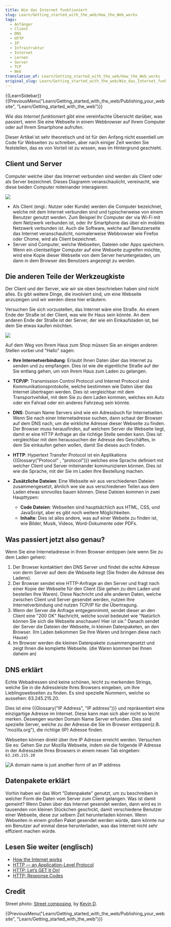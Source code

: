 ```yaml
---
title: Wie das Internet funktioniert
slug: Learn/Getting_started_with_the_web/How_the_Web_works
tags:
  - Anfänger
  - Client
  - DNS
  - HTTP
  - IP
  - Infrastruktur
  - Internet
  - Lernen
  - Server
  - TCP
  - Web
translation_of: Learn/Getting_started_with_the_web/How_the_Web_works
original_slug: Learn/Getting_started_with_the_web/Wie_das_Internet_funktioniert
---
```

{{LearnSidebar}}{{PreviousMenu("Learn/Getting_started_with_the_web/Publishing_your_website", "Learn/Getting_started_with_the_web")}}

_Wie das Internet funktioniert_ gibt eine vereinfachte Übersicht darüber, was passiert, wenn Sie eine Webseite in einem Webbrowser auf Ihrem Computer oder auf Ihrem Smartphone aufrufen.

Dieser Artikel ist sehr theoretisch und ist für den Anfang nicht essentiell um Code für Webseiten zu schreiben, aber nach einiger Zeit werden Sie feststellen, das es von Vorteil ist zu wissen, was im Hintergrund geschieht.

## Client und Server

Computer welche über das Internet verbunden sind werden als Client oder als Server bezeichnet. Dieses Diagramm veranschaulicht, vereinacht, wie diese beiden Computer miteinander interagieren:

![](simple-client-server.png)

- Als Client (engl.: Nutzer oder Kunde) werden die Computer bezeichnet, welche mit dem Internet verbunden sind und typischerweise von einem Benutzer genutzt werden. Zum Beispiel Ihr Computer der via Wi-Fi mit dem Netzwerk verbunden ist, oder ihr Smartphone das über ein mobiles Netzwerk verbunden ist. Auch die Software, welche auf Benutzerseite das Internet veranschaulicht, normalerweise Webbrowser wie Firefox oder Chome, wird als Client bezeichnet.
- Server sind Computer, welche Webseiten, Dateien oder Apps speichern. Wenn ein clientseitiger Computer auf eine Webseite zugreifen möchte, wird eine Kopie dieser Webseite von dem Server heruntergeladen, um dann in dem Browser des Benutzers angezeigt zu werden.

## Die anderen Teile der Werkzeugkiste

Der Client und der Server, wie wir sie oben beschrieben haben sind nicht alles. Es gibt weitere Dinge, die involviert sind, um eine Webseite anzuzeigen und wir werden diese hier erläutern.

Versuchen Sie sich vorzustellen, das Internet wäre eine Straße. An einem Ende der Straße ist der Client, was wie Ihr Haus sein könnte. An dem anderen Ende der Straße ist der Server, der wie ein Einkaufsladen ist, bei dem Sie etwas kaufen möchten.

![](road.jpg)

Auf dem Weg von Ihrem Haus zum Shop müssen Sie an einigen anderen Stellen vorbei und "Hallo" sagen:

- **Ihre Internetverbindung**: Erlaubt Ihnen Daten über das Internet zu senden und zu empfangen. Dies ist wie die eigentliche Straße auf der Sie entlang gehen, um von Ihrem Haus zum Laden zu gelangen.
- **TCP/IP**: Transmission Control Protocol und Internet Protocol sind Kommunikationsprotokolle, welche bestimmen wie Daten über das Internet übertragen werden. Dies ist vergleichbar mit dem Transportvehikel, mit dem Sie zu dem Laden kommen, welches ein Auto oder ein Fahrad oder ein anderes Fahrzeug sein könnte.
- **DNS**: Domain Name Servers sind wie ein Adressbuch für Internetseiten. Wenn Sie nach einer Internetadresse suchen, dann schaut der Browser auf dem DNS nach, um die wirkliche Adresse dieser Webseite zu finden. Der Browser muss herausfinden, auf welchem Server die Webseite liegt, damit er eine HTTP Anfrage an die richtige Stelle senden kann. Dies ist vergleichbar mit dem heraussuchen der Adresse des Geschäftes, in dem Sie einkaufen gehen wollen, damit Sie dieses auch finden.
- **HTTP**: Hypertext Transfer Protocol ist ein Applikations {{Glossary("Protocol" , "protocol")}} welches eine Sprache definiert mit welcher Client und Server miteinander kommunizieren können. Dies ist wie die Sprache, mit der Sie im Laden Ihre Bestellung machen.
- **Zusätzliche Dateien**: Eine Webseite wir aus verschiedenen Dateien zusammengesetzt, ähnlich wie sie aus verschiedenen Teilen aus dem Laden etwas sinnvolles bauen können. Diese Dateien kommen in zwei Haupttypen:

  - **Code Dateien**: Webseiten sind hauptsächlich aus HTML, CSS, und JavaScript, aber es gibt noch weitere Möglichkeiten.
  - **Inhalte**: Dies ist alles andere, was auf einer Webeite zu finden ist, wie Bilder, Musik, Videos, Word-Dokumente oder PDFs.

## Was passiert jetzt also genau?

Wenn Sie eine Internetadresse in Ihren Browser eintippen (wie wenn Sie zu dem Laden gehen):

1.  Der Browser kontaktiert den DNS Server und findet die echte Adresse von derm Server auf dem die Webseite liegt (Sie finden die Adresse des Ladens).
2.  Der Browser sendet eine HTTP-Anfrage an den Server und fragt nach einer Kopie der Webseite für den Client (Sie gehen zu dem Laden und bestellen Ihre Waren). Diese Nachricht und alle anderen Daten, welche zwischen Client und Server gesendet werden, nutzen Ihre Internetverbindung und nutzen TCP/IP für die Übertragung.
3.  Wenn der Server die Anfrage entgegennimmt, sendet dieser an den Client eine "200 OK" Nachricht, welche soviel bedeutet wie "Natürlich können Sie sich die Webseite anschauen! Hier ist sie." Danach sendet der Server die Dateien der Webseite, in kleinen Datenpaketen, an den Browser. (Im Laden bekommen Sie Ihre Waren und bringen diese nach Hause)
4.  Im Browser werden die kleinen Datenpakete zusammengesetzt und zeigt Ihnen die komplette Webseite. (die Waren kommen bei Ihnen daheim an)

## DNS erklärt

Echte Webadressen sind keine schönen, leicht zu merkenden Strings, welche Sie in die Adressleiste Ihres Browsers eingeben, um Ihre Lieblingswebseiten zu finden. Es sind spezielle Nummern, welche so aussehen: 63.245.215.20.

Dies ist eine {{Glossary("IP Address", "IP address")}} und repräsentiert eine einzigartige Adresse im Internet. Diese kann man sich aber nicht so leicht merken. Deswegen wurden Domain Name Server erfunden. Dies sind spezielle Server, welche zu der Adresse die Sie im Browser eintippen(z.B. "mozilla.org"), die richtige (IP) Adresse finden.

Webseiten können direkt über ihre IP Adresse erreicht werden. Versuchen Sie es: Gehen Sie zur Mozilla Webseite, indem sie die folgende IP Adresse in der Adresszeile Ihres Browsers in einem neuen Tab eingeben: `63.245.215.20`

![A domain name is just another form of an IP address](https://mdn.mozillademos.org/files/8405/dns-ip.png)

## Datenpakete erklärt

Vorhin haben wir das Wort "Datenpakete" genutzt, um zu beschreiben in welcher Form die Daten vom Server zum Client gelangen. Was ist damit gemeint? Wenn Daten über das Internet gesendet werden, dann wird es in tausenden von kleinen Stückchen geschickt, damit verschiedene Benutzer einer Webseite, diese zur selbern Zeit herunterladen können. Wenn Webseiten in einem großen Paket gesendet werden würde, dann könnte nur ein Benutzer auf einmal diese herunterladen, was das Internet nicht sehr effizient machen würde.

## Lesen Sie weiter (englisch)

- [How the Internet works](/en-US/Learn/How_the_Internet_works)
- [HTTP — an Application-Level Protocol](https://dev.opera.com/articles/http-basic-introduction/)
- [HTTP: Let’s GET It On!](https://dev.opera.com/articles/http-lets-get-it-on/)
- [HTTP: Response Codes](https://dev.opera.com/articles/http-response-codes/)

## Credit

Street photo: [Street composing](https://www.flickr.com/photos/kdigga/9110990882/in/photolist-cXrKFs-c1j6hQ-mKrPUT-oRTUK4-7jSQQq-eT7daG-cZEZrh-5xT9L6-bUnkip-9jAbvr-5hVkHn-pMfobT-dm8JuZ-gjwYYM-pREaSM-822JRW-5hhMf9-9RVQNn-bnDMSZ-pL2z3y-k7FRM4-pzd8Y7-822upY-8bFN4Y-kedD87-pzaATg-nrF8ft-5anP2x-mpVky9-ceKc9W-dG75mD-pY62sp-gZmXVZ-7vVJL9-h7r9AQ-gagPYh-jvo5aM-J32rC-ibP2zY-a4JBcH-ndxM5Y-iFHsde-dtJ15p-8nYRgp-93uCB1-o6N5Bh-nBPUny-dNJ66P-9XWmVP-efXhxJ), by [Kevin D](https://www.flickr.com/photos/kdigga/).

{{PreviousMenu("Learn/Getting_started_with_the_web/Publishing_your_website", "Learn/Getting_started_with_the_web")}}
